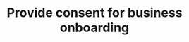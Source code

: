 ---
title: Provide consent for business onboarding
excerpt: Consents associated with providing details about the business
api:
  file: openapi-external-b2c.yaml
  operationId: PutAcknowledgementsConsents
hidden: false
---